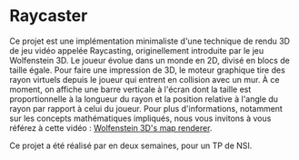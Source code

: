 # Raycaster

Ce projet est une implémentation minimaliste d'une technique de rendu 3D de jeu vidéo appelée Raycasting, originellement introduite par le jeu Wolfenstein 3D.
Le joueur évolue dans un monde en 2D, divisé en blocs de taille égale. Pour faire une impression de 3D, le moteur graphique tire des rayon virtuels depuis le joueur qui entrent en collision avec un mur. À ce moment, on affiche une barre verticale à l'écran dont la taille est proportionnelle à la longueur du rayon et la position relative à l'angle du rayon par rapport à celui du joueur.
Pour plus d'informations, notamment sur  les concepts mathématiques impliqués, nous vous invitons à vous référez à cette vidéo : [Wolfenstein 3D's map renderer](https://www.youtube.com/watch?v=eOCQfxRQ2pY).

Ce projet a été réalisé par en deux semaines, pour un TP de NSI.
